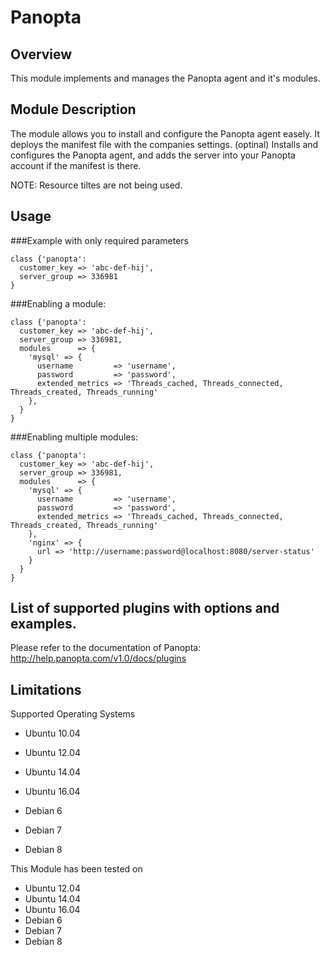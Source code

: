 # Panopta


## Overview

This module implements and manages the Panopta agent and it's modules.

## Module Description

The module allows you to install and configure the Panopta agent easely.
It deploys the manifest file with the companies settings. (optinal)
Installs and configures the Panopta agent, and adds the server into your Panopta account if the manifest is there.

NOTE: Resource tiltes are not being used.

## Usage
###Example with only required parameters
```puppet
class {'panopta':
  customer_key => 'abc-def-hij',
  server_group => 336981
}
```

###Enabling a module:
```puppet
class {'panopta':
  customer_key => 'abc-def-hij',
  server_group => 336981,
  modules      => {
    'mysql' => {
      username         => 'username',
      password         => 'password',
      extended_metrics => 'Threads_cached, Threads_connected, Threads_created, Threads_running'
    },
  }
}
```

###Enabling multiple modules:
```puppet
class {'panopta':
  customer_key => 'abc-def-hij',
  server_group => 336981,
  modules      => {
    'mysql' => {
      username         => 'username',
      password         => 'password',
      extended_metrics => 'Threads_cached, Threads_connected, Threads_created, Threads_running'
    },
    'nginx' => {
      url => 'http://username:password@localhost:8080/server-status'
    }
  }
}
```

## List of supported plugins with options and examples.
Please refer to the documentation of Panopta: http://help.panopta.com/v1.0/docs/plugins

## Limitations
Supported Operating Systems

* Ubuntu 10.04
* Ubuntu 12.04
* Ubuntu 14.04
* Ubuntu 16.04

* Debian 6
* Debian 7
* Debian 8

This Module has been tested on

* Ubuntu 12.04
* Ubuntu 14.04
* Ubuntu 16.04
* Debian 6
* Debian 7
* Debian 8

